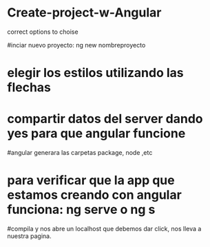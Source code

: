# Create-project-w-Angular
correct options to choise

#inciar nuevo proyecto:  ng new nombreproyecto
# elegir los estilos utilizando las flechas
# compartir datos del server dando yes para que angular funcione
#angular generara las carpetas package, node ,etc
# para verificar que la app que estamos creando con angular funciona:  ng serve o  ng s
#compila y nos abre un localhost que debemos dar click, nos lleva a nuestra pagina.
